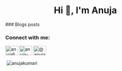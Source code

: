 <h1 align="center">Hi 👋, I'm Anuja</h1>
### Blogs posts
<!-- BLOG-POST-LIST:START -->
<!-- BLOG-POST-LIST:END -->

<h3 align="left">Connect with me:</h3>
<p align="left">
<a href="https://twitter.com/anuja6204" target="blank"><img align="center" src="https://cdn.jsdelivr.net/npm/simple-icons@3.0.1/icons/twitter.svg" alt="anuja6204" height="30" width="40" /></a>
<a href="https://linkedin.com/in/anuja-kumari-4a62581aa" target="blank"><img align="center" src="https://cdn.jsdelivr.net/npm/simple-icons@3.0.1/icons/linkedin.svg" alt="anuja-kumari-4a62581aa" height="30" width="40" /></a>
<a href="https://medium.com/@anuja_kumari" target="blank"><img align="center" src="https://cdn.jsdelivr.net/npm/simple-icons@3.0.1/icons/medium.svg" alt="@anuja_kumari" height="30" width="40" /></a>
</p>

<p>&nbsp;<img align="center" src="https://github-readme-stats.vercel.app/api?username=anujakumari&show_icons=true&locale=en" alt="anujakumari" /></p>
